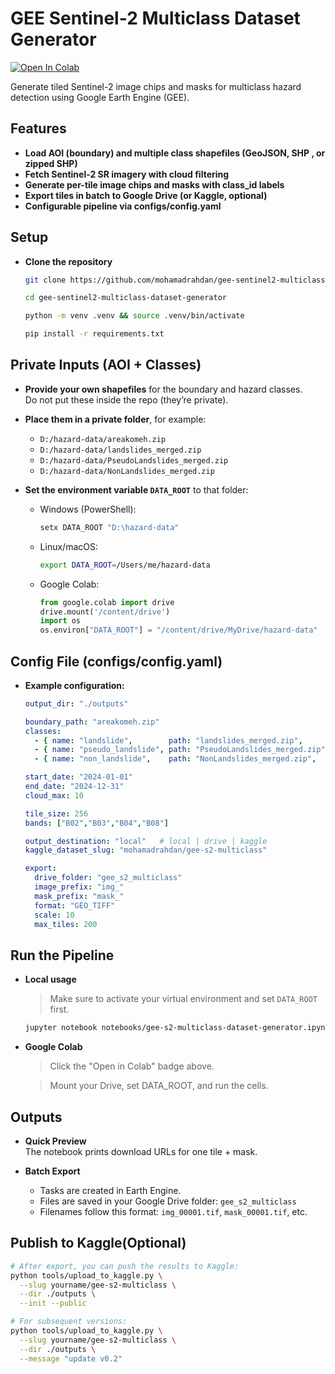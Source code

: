 # GEE Sentinel-2 Multiclass Dataset Generator



[![Open In Colab](https://colab.research.google.com/assets/colab-badge.svg)](https://colab.research.google.com/github/mohamadrahdan/gee-sentinel2-multiclass-dataset-generator/blob/main/notebooks/gee-s2-multiclass-dataset-generator.ipynb)



Generate tiled Sentinel-2 image chips and masks for multiclass hazard detection using Google Earth Engine (GEE).


## Features

- **Load AOI (boundary) and multiple class shapefiles (GeoJSON, SHP , or zipped SHP)**
- **Fetch Sentinel-2 SR imagery with cloud filtering**
- **Generate per-tile image chips and masks with class_id labels**
- **Export tiles in batch to Google Drive (or Kaggle, optional)**
- **Configurable pipeline via configs/config.yaml**


## Setup

- **Clone the repository**
  ```bash
  git clone https://github.com/mohamadrahdan/gee-sentinel2-multiclass-dataset-generator.git
  
  cd gee-sentinel2-multiclass-dataset-generator

  python -m venv .venv && source .venv/bin/activate

  pip install -r requirements.txt


## Private Inputs (AOI + Classes)

- **Provide your own shapefiles** for the boundary and hazard classes.  
  Do not put these inside the repo (they’re private).  

- **Place them in a private folder**, for example:
  - `D:/hazard-data/areakomeh.zip`
  - `D:/hazard-data/landslides_merged.zip`
  - `D:/hazard-data/PseudoLandslides_merged.zip`
  - `D:/hazard-data/NonLandslides_merged.zip`

- **Set the environment variable `DATA_ROOT`** to that folder:

  - Windows (PowerShell):
    ```powershell
    setx DATA_ROOT "D:\hazard-data"
    ```

  - Linux/macOS:
    ```bash
    export DATA_ROOT=/Users/me/hazard-data
    ```

  - Google Colab:
    ```python
    from google.colab import drive
    drive.mount('/content/drive')
    import os
    os.environ["DATA_ROOT"] = "/content/drive/MyDrive/hazard-data"
    ```


## Config File (configs/config.yaml)

- **Example configuration:**
  ```yaml
  output_dir: "./outputs"

  boundary_path: "areakomeh.zip"
  classes:
    - { name: "landslide",        path: "landslides_merged.zip",       class_id: 1 }
    - { name: "pseudo_landslide", path: "PseudoLandslides_merged.zip", class_id: 2 }
    - { name: "non_landslide",    path: "NonLandslides_merged.zip",    class_id: 3 }

  start_date: "2024-01-01"
  end_date: "2024-12-31"
  cloud_max: 10

  tile_size: 256
  bands: ["B02","B03","B04","B08"]

  output_destination: "local"   # local | drive | kaggle
  kaggle_dataset_slug: "mohamadrahdan/gee-s2-multiclass"

  export:
    drive_folder: "gee_s2_multiclass"
    image_prefix: "img_"
    mask_prefix: "mask_"
    format: "GEO_TIFF"
    scale: 10
    max_tiles: 200


## Run the Pipeline

- **Local usage**

  > Make sure to activate your virtual environment and set `DATA_ROOT` first.

  ```bash
  jupyter notebook notebooks/gee-s2-multiclass-dataset-generator.ipynb


- **Google Colab**

  > Click the "Open in Colab" badge above.

  > Mount your Drive, set DATA_ROOT, and run the cells.

## Outputs

- **Quick Preview**  
  The notebook prints download URLs for one tile + mask.

- **Batch Export**  
  - Tasks are created in Earth Engine.  
  - Files are saved in your Google Drive folder: `gee_s2_multiclass`  
  - Filenames follow this format: `img_00001.tif`, `mask_00001.tif`, etc.


## Publish to Kaggle(Optional)

```bash
# After export, you can push the results to Kaggle:
python tools/upload_to_kaggle.py \
  --slug yourname/gee-s2-multiclass \
  --dir ./outputs \
  --init --public

# For subsequent versions:
python tools/upload_to_kaggle.py \
  --slug yourname/gee-s2-multiclass \
  --dir ./outputs \
  --message "update v0.2"



